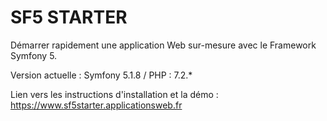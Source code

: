 # SF5 STARTER
Démarrer rapidement une application Web sur-mesure avec le Framework Symfony 5.

Version actuelle : Symfony 5.1.8 / PHP : 7.2.*

Lien vers les instructions d'installation et la démo : https://www.sf5starter.applicationsweb.fr
